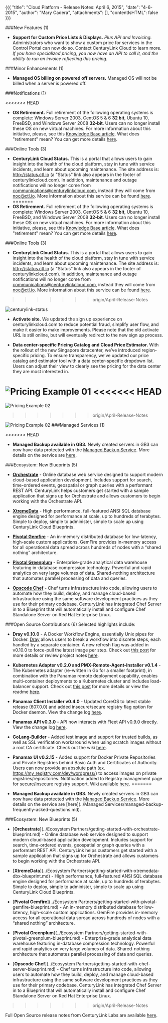 {{{ 
  "title": "Cloud Platform - Release Notes: April 6, 2015", 
  "date": "4-6-2015", 
  "author": "Mary Cadera", 
  "attachments": [], 
  "contentIsHTML": false
}}}

###New Features (1)

* **Support for Custom Price Lists & Displays.** *Plus API and Invoicing.* Administrators who want to show a custom price for services in the Control Portal can now do so. Contact CenturyLink Cloud to learn more. *If you have specialized pricing, you now have an API to call it, and the ability to run an invoice reflecting this pricing.*

###Minor Enhancements (1)

* **Managed OS billing on powered off servers.** Managed OS will not be billed when a server is powered off.

###Notifications (1)

<<<<<<< HEAD
* **OS Retirement.** Full retirement of the following operating systems is complete: Windows Server 2003, CentOS 5 & 6 **32 bit**, Ubuntu 10, FreeBSD, and Windows Server 2008 **32-bit**. Users can no longer install these OS on new virtual machines. For more information about this initiative, please, see this [Knowledge Base article](../servers/operating-system-retirement-notice-feb-3-2015/). What does "retirement" mean? You can get more details [here](../servers/operating-system-template-retirement-policy/).

###Online Tools (3)

* **CenturyLink Cloud Status.** This is a portal that allows users to gain insight into the health of the cloud platform, stay in tune with service incidents, and learn about upcoming maintenance. The site address is: http://status.ctl.io (a "Status" link also appears in the footer of centurylinkcloud.com). In addition, maintenance and outage notifications will no longer come from communications@centurylinkcloud.com, instead they will come from noc@ctl.io. More information about this service can be found [here](../general/centurylink-cloud-status-faq/).
=======
* **OS Retirement.** Full retirement of the following operating systems is complete: Windows Server 2003, CentOS 5 & 6 **32 bit**, Ubuntu 10, FreeBSD, and Windows Server 2008 **32-bit**. Users can no longer install these OS on new virtual machines. For more information about this initiative, please, see this [Knowledge Base article](../Servers/operating-system-retirement-notice-feb-3-2015.md). What does "retirement" mean? You can get more details [here](../Servers/operating-system-template-retirement-policy.md).

###Online Tools (3)

* **CenturyLink Cloud Status.** This is a portal that allows users to gain insight into the health of the cloud platform, stay in tune with service incidents, and learn about upcoming maintenance. The site address is: http://status.ctl.io (a "Status" link also appears in the footer of centurylinkcloud.com). In addition, maintenance and outage notifications will no longer come from communications@centurylinkcloud.com, instead they will come from noc@ctl.io. More information about this service can be found [here](../General/centurylink-cloud-status-faq.md).
>>>>>>> origin/April-Release-Notes

![centurylink-status](../images/centurylink-status.png)

* **Activate site.** We updated the sign up experience on centurylinkcloud.com to reduce potential fraud, simplify user flow, and make it easier to make improvements. Please note that the old activate URL is still online, but will eventually redirect to the new sign up process.

* **Data center-specific Pricing Catalog and Cloud Price Estimator.** With the rollout of the new Singapore datacenter, we’ve introduced region-specific pricing. To ensure transparency, we’ve updated our price catalog and estimator tool with a data center-specific dropdown list. Users can adjust their view to clearly see the pricing for the data center they are most interested in.

![Pricing Example 01](../images/pricing-example-01.png)
<<<<<<< HEAD
=======

![Pricing Example 02](../images/pricing-example-02.png)
>>>>>>> origin/April-Release-Notes

![Pricing Example 02](../images/pricing-example-02.png)
###Managed Services (1)

<<<<<<< HEAD
* **Managed Backup available in GB3.** Newly created servers in GB3 can now have data protected with the [Managed Backup Service](https://www.centurylinkcloud.com/managed-services/backup/). More details on the service are [here](../managed-services/managed-backup-frequently-asked-questions/).

###Ecosystem: New Blueprints (5)

* [**Orchestrate**](../ecosystem-partners/getting-started-with-orchestrate-blueprint/) - Online database web service designed to support modern cloud-based application development. Includes support for search, time-ordered events, geospatial or graph queries with a performant REST API. CenturyLink helps customers get started with a sample application that signs up for Orchestrate and allows customers to begin working with the Orchestrate API.

* [**XtremeData**](../ecosystem-partners/getting-started-with-xtremedata-dbx-blueprint/) - High performance, full-featured ANSI SQL database engine designed for performance at scale, up to hundreds of terabytes. Simple to deploy, simple to administer, simple to scale up using CenturyLink Cloud Blueprints.

* [**Pivotal Gemfire**](../ecosystem-partners/getting-started-with-pivotal-gemfire-blueprint/) - An in-memory distributed database for low-latency, high-scale custom applications. GemFire provides in-memory access for all operational data spread across hundreds of nodes with a “shared nothing” architecture.

* [**Pivotal Greenplum**](../ecosystem-partners/getting-started-with-pivotal-greenplum-blueprint/) - Enterprise-grade analytical data warehouse featuring in-database compression technology. Powerful and rapid analytics on very large volumes of data. Shared-nothing architecture that automates parallel processing of data and queries.

* [**Opscode Chef**](../ecosystem-partners/getting-started-with-chef-server-blueprint/) - Chef turns infrastructure into code, allowing users to automate how they build, deploy, and manage cloud-based infrastructure using the same software development practices as they use for their primary codebase. CenturyLink has integrated Chef Server in to a Blueprint that will automatically install and configure Chef Standalone Server on Red Hat Enterprise Linux.

###Open Source Contributions (6)
Selected highlights include:

* **Dray v0.10.0** - A Docker Workflow Engine, essentially Unix pipes for Docker. [Dray](http://dray.it) allows users to break a workflow into discrete steps, each handled by a separate container. A new refresh flag was added in v0.10.0 to force-pull the latest image per step. Check out [this post](http://www.centurylinklabs.com/dray-docker-workflow-engine/) for more details or review project notes [here](https://github.com/CenturyLinkLabs/dray).

* **Kubernetes Adapter v0.2.0 and PMX-Remote-Agent-Installer v0.1.4** - The Kubernetes adapter (re-written in Go for a smaller footprint), in combination with the Panamax remote deployment capability, enables multi-container deployments to a Kubernetes cluster and includes load-balancer support. Check out [this post](http://www.centurylinklabs.com/deploying-to-kubernetes-with-panamax/) for more details or view the readme [here](https://github.com/CenturyLinkLabs/panamax-kubernetes-adapter-go).

* **Panamax Client Installer v0.4.0** - Updated CoreOS to latest stable release (607.0.0) and added insecure/secure registry flag option for Docker daemon. View the change log [here](https://github.com/CenturyLinkLabs/panamax-coreos/blob/master/CHANGELOG.md#changelog).

* **Panamax API v0.3.0** - API now interacts with Fleet API v0.9.0 directly. View the change log [here](https://github.com/CenturyLinkLabs/panamax-api/blob/master/CHANGELOG.md).

* **GoLang-Builder** - Added test image and support for trusted builds, as well as SSL verification workaround when using scratch images without a root CA certificate. Check out the wiki [here](https://github.com/CenturyLinkLabs/golang-builder).

* **Panamax UI v0.2.15** - Added support for Docker Private Repositories and Private Registries behind Basic Auth and Certificates of Authority. Users can now provide an absolute path (ex. https://my_registry.com/dev/wordpress/) to access images on private registries/repositories. Notification added to Registry management page for secure/insecure registry support. Wiki available [here]( https://github.com/CenturyLinkLabs/panamax-ui).
=======
* **Managed Backup available in GB3.** Newly created servers in GB3 can now have data protected with the [Managed Backup Service](https://www.centurylinkcloud.com/managed-services/backup/). More details on the service are [here](../Managed Services/managed-backup-frequently-asked-questions.md).

###Ecosystem: New Blueprints (5)

* [**Orchestrate**](../Ecosystem Partners/getting-started-with-orchestrate-blueprint.md) - Online database web service designed to support modern cloud-based application development. Includes support for search, time-ordered events, geospatial or graph queries with a performant REST API. CenturyLink helps customers get started with a sample application that signs up for Orchestrate and allows customers to begin working with the Orchestrate API.

* [**XtremeData**](../Ecosystem Partners/getting-started-with-xtremedata-dbx-blueprint.md) - High performance, full-featured ANSI SQL database engine designed for performance at scale, up to hundreds of terabytes. Simple to deploy, simple to administer, simple to scale up using CenturyLink Cloud Blueprints.

* [**Pivotal Gemfire**](../Ecosystem Partners/getting-started-with-pivotal-gemfire-blueprint.md) - An in-memory distributed database for low-latency, high-scale custom applications. GemFire provides in-memory access for all operational data spread across hundreds of nodes with a “shared nothing” architecture.

* [**Pivotal Greenplum**](../Ecosystem Partners/getting-started-with-pivotal-greenplum-blueprint.md) - Enterprise-grade analytical data warehouse featuring in-database compression technology. Powerful and rapid analytics on very large volumes of data. Shared-nothing architecture that automates parallel processing of data and queries.

* [**Opscode Chef**](../Ecosystem Partners/getting-started-with-chef-server-blueprint.md) - Chef turns infrastructure into code, allowing users to automate how they build, deploy, and manage cloud-based infrastructure using the same software development practices as they use for their primary codebase. CenturyLink has integrated Chef Server in to a Blueprint that will automatically install and configure Chef Standalone Server on Red Hat Enterprise Linux.
>>>>>>> origin/April-Release-Notes


Full Open Source release notes from CenturyLink Labs are available [here](https://github.com/CenturyLinkLabs/panamax-ui/wiki/Release-Notes).
